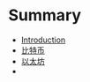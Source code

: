# Summary

* [Introduction](README.md)
* [比特币](./bitcoin/bitcoin.md)
* [以太坊](./ethereum/ethereum.md)
* 

